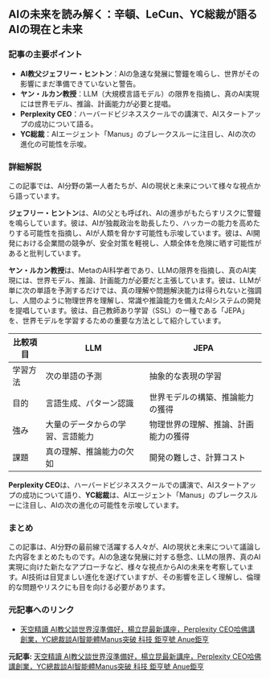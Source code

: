 ## AIの未来を読み解く：辛頓、LeCun、YC総裁が語るAIの現在と未来

### 記事の主要ポイント

* **AI教父ジェフリー・ヒントン**：AIの急速な発展に警鐘を鳴らし、世界がその影響にまだ準備できていないと警告。
* **ヤン・ルカン教授**：LLM（大規模言語モデル）の限界を指摘し、真のAI実現には世界モデル、推論、計画能力が必要と提唱。
* **Perplexity CEO**：ハーバードビジネススクールでの講演で、AIスタートアップの成功について語る。
* **YC総裁**：AIエージェント「Manus」のブレークスルーに注目し、AIの次の進化の可能性を示唆。

### 詳細解説

この記事では、AI分野の第一人者たちが、AIの現状と未来について様々な視点から語っています。

**ジェフリー・ヒントン**は、AIの父とも呼ばれ、AIの進歩がもたらすリスクに警鐘を鳴らしています。彼は、AIが独裁政治を助長したり、ハッカーの能力を高めたりする可能性を指摘し、AIが人類を脅かす可能性も示唆しています。彼は、AI開発における企業間の競争が、安全対策を軽視し、人類全体を危険に晒す可能性があると批判しています。

**ヤン・ルカン教授**は、MetaのAI科学者であり、LLMの限界を指摘し、真のAI実現には、世界モデル、推論、計画能力が必要だと主張しています。彼は、LLMが単に次の単語を予測するだけでは、真の理解や問題解決能力は得られないと強調し、人間のように物理世界を理解し、常識や推論能力を備えたAIシステムの開発を提唱しています。彼は、自己教師あり学習（SSL）の一種である「JEPA」を、世界モデルを学習するための重要な方法として紹介しています。

| 比較項目 | LLM | JEPA |
| ----------------- | ------------------------------------- | -------------------------------------- |
| 学習方法 | 次の単語の予測 | 抽象的な表現の学習 |
| 目的 | 言語生成、パターン認識 | 世界モデルの構築、推論能力の獲得 |
| 強み | 大量のデータからの学習、言語能力 | 物理世界の理解、推論、計画能力の獲得 |
| 課題 | 真の理解、推論能力の欠如 | 開発の難しさ、計算コスト |

**Perplexity CEO**は、ハーバードビジネススクールでの講演で、AIスタートアップの成功について語り、**YC総裁**は、AIエージェント「Manus」のブレークスルーに注目し、AIの次の進化の可能性を示唆しています。

### まとめ

この記事は、AI分野の最前線で活躍する人々が、AIの現状と未来について議論した内容をまとめたものです。AIの急速な発展に対する懸念、LLMの限界、真のAI実現に向けた新たなアプローチなど、様々な視点からAIの未来を考察しています。AI技術は目覚ましい進化を遂げていますが、その影響を正しく理解し、倫理的な問題やリスクにも目を向ける必要があります。

### 元記事へのリンク

* [天空精讀 AI教父談世界沒準備好，楊立昆最新講座，Perplexity CEO哈佛講創業，YC總裁談AI智能體Manus突破 科技 鉅亨號 Anue鉅亨](https://news.cnyes.com/news/id/5525220)


**元記事:** [天空精讀 AI教父談世界沒準備好，楊立昆最新講座，Perplexity CEO哈佛講創業，YC總裁談AI智能體Manus突破 科技 鉅亨號 Anue鉅亨](https://hao.cnyes.com/post/165315)